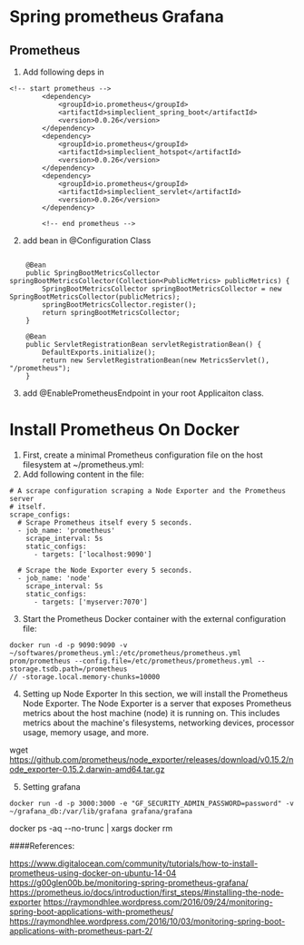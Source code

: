 # Spring prometheus Grafana

Prometheus
------------------

1.  Add following deps in 
```
<!-- start prometheus -->
		<dependency>
			<groupId>io.prometheus</groupId>
			<artifactId>simpleclient_spring_boot</artifactId>
			<version>0.0.26</version>
		</dependency>
		<dependency>
			<groupId>io.prometheus</groupId>
			<artifactId>simpleclient_hotspot</artifactId>
			<version>0.0.26</version>
		</dependency>
		<dependency>
			<groupId>io.prometheus</groupId>
			<artifactId>simpleclient_servlet</artifactId>
			<version>0.0.26</version>
		</dependency>

		<!-- end prometheus -->
```

2. add bean in @Configuration Class

```

    @Bean
    public SpringBootMetricsCollector springBootMetricsCollector(Collection<PublicMetrics> publicMetrics) {
        SpringBootMetricsCollector springBootMetricsCollector = new SpringBootMetricsCollector(publicMetrics);
        springBootMetricsCollector.register();
        return springBootMetricsCollector;
    }

    @Bean
    public ServletRegistrationBean servletRegistrationBean() {
        DefaultExports.initialize();
        return new ServletRegistrationBean(new MetricsServlet(), "/prometheus");
    }

```
3.  add @EnablePrometheusEndpoint in your root Applicaiton class.



# Install Prometheus On Docker

1.  First, create a minimal Prometheus configuration file on the host filesystem at ~/prometheus.yml:
2. Add following content in the file:

```
# A scrape configuration scraping a Node Exporter and the Prometheus server
# itself.
scrape_configs:
  # Scrape Prometheus itself every 5 seconds.
  - job_name: 'prometheus'
    scrape_interval: 5s
    static_configs:
      - targets: ['localhost:9090']

  # Scrape the Node Exporter every 5 seconds.
  - job_name: 'node'
    scrape_interval: 5s
    static_configs:
      - targets: ['myserver:7070']
```

3. Start the Prometheus Docker container with the external configuration file:

```
docker run -d -p 9090:9090 -v ~/softwares/prometheus.yml:/etc/prometheus/prometheus.yml prom/prometheus --config.file=/etc/prometheus/prometheus.yml --storage.tsdb.path=/prometheus 
// -storage.local.memory-chunks=10000
```

4. Setting up Node Exporter
In this section, we will install the Prometheus Node Exporter. The Node Exporter is a server that exposes Prometheus metrics about the host machine (node) it is running on. This includes metrics about the machine's filesystems, networking devices, processor usage, memory usage, and more.

wget https://github.com/prometheus/node_exporter/releases/download/v0.15.2/node_exporter-0.15.2.darwin-amd64.tar.gz

5. Setting grafana
```
docker run -d -p 3000:3000 -e "GF_SECURITY_ADMIN_PASSWORD=password" -v ~/grafana_db:/var/lib/grafana grafana/grafana
```
docker ps -aq --no-trunc | xargs docker rm

####References:

https://www.digitalocean.com/community/tutorials/how-to-install-prometheus-using-docker-on-ubuntu-14-04
https://g00glen00b.be/monitoring-spring-prometheus-grafana/
https://prometheus.io/docs/introduction/first_steps/#installing-the-node-exporter
https://raymondhlee.wordpress.com/2016/09/24/monitoring-spring-boot-applications-with-prometheus/
https://raymondhlee.wordpress.com/2016/10/03/monitoring-spring-boot-applications-with-prometheus-part-2/

